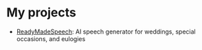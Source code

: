 # My projects

- [ReadyMadeSpeech](https://readymadespeech.com/): AI speech generator for weddings, special occasions, and eulogies
